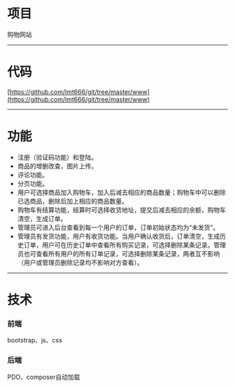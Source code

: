 # 项目

购物网站

----------

# 代码

[https://github.com/lmt666/git/tree/master/www](https://github.com/lmt666/git/tree/master/www)

----------

# 功能

- 注册（验证码功能）和登陆。
- 商品的增删改查，图片上传。
- 评论功能。
- 分页功能。
- 用户可选择商品加入购物车，加入后减去相应的商品数量；购物车中可以删除已选商品，删除后加上相应的商品数量。
- 购物车有结算功能，结算时可选择收货地址，提交后减去相应的余额，购物车清空，生成订单。
- 管理员可进入后台查看到每一个用户的订单，订单初始状态均为“未发货”。
- 管理员有发货功能，用户有收货功能。当用户确认收货后，订单清空，生成历史订单，用户可在历史订单中查看所有购买记录，可选择删除某条记录。管理员也可查看所有用户的所有订单记录，可选择删除某条记录，两者互不影响（用户或管理员删除记录均不影响对方查看）。

----------

# 技术

### 前端 ###

bootstrap、js、css

### 后端 ###

PDO、composer自动加载